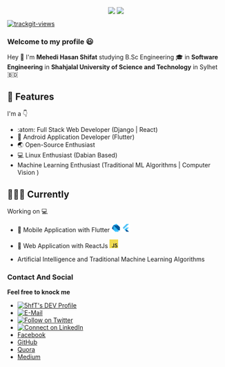 <p align='center'>
<img align='center' src="https://github-readme-stats.vercel.app/api?username=jspw">
 
 <img align='center' src = "https://github-readme-stats.vercel.app/api/top-langs/?username=jspw&hide_border=true&layout=compact">

 <p/>
 
<a href="https://trackgit.com">
<img src="https://sfy.cx/u/pkg" alt="trackgit-views" />
</a>

<br>

### Welcome to my profile :smiley: 
Hey :wave: I'm **Mehedi Hasan Shifat** studying B.Sc Engineering :mortar_board: in **Software Engineering** in **Shahjalal University of Science and Technology** in Sylhet :bangladesh:

## 🌟 Features 
I'm a  :point_down:
- :atom: Full Stack Web Developer (Django | React)
- :iphone: Android Application Developer (Flutter)
- 🌏 Open-Source Enthusiast
- :computer: Linux Enthusiast (Dabian Based)
- Machine Learning Enthusiast (Traditional ML Algorithms | Computer Vision )


## 🏃🏽‍♂️ Currently

Working on 💻

- 📱 Mobile Application with Flutter <code><img height="20" src="https://raw.githubusercontent.com/github/explore/80688e429a7d4ef2fca1e82350fe8e3517d3494d/topics/dart/dart.png"></code>
<code><img height="20" src="https://raw.githubusercontent.com/github/explore/cebd63002168a05a6a642f309227eefeccd92950/topics/flutter/flutter.png"></code>

- 📝 Web Application with ReactJs <code><img height="20" src="https://raw.githubusercontent.com/github/explore/80688e429a7d4ef2fca1e82350fe8e3517d3494d/topics/javascript/javascript.png"></code>

- Artificial Intelligence and Traditional Machine Learning Algorithms

### Contact And Social
**Feel free to knock me**  
- <a href="https://dev.to/mhshifat"><img src="https://d2fltix0v2e0sb.cloudfront.net/dev-badge.svg" alt="5hfT's DEV Profile" height="30" width="30"></a>
- [![E-Mail](https://img.shields.io/badge/--email?label=E-mail&logo=microsoft-outlook&style=social)](mailto:mhshifat757@gmail.com)
- [![Follow on Twitter](https://img.shields.io/badge/--twitter?label=Twitter&logo=Twitter&style=social)](https://twitter.com/mhshifat757)
- [![Connect on LinkedIn](https://img.shields.io/badge/--linkedin?label=LinkedIn&logo=LinkedIn&style=social)](https://www.linkedin.com/in/mehedi-hasan-shifat)
- [Facebook](https://www.facebook.com/rio57mh/) 
- [GitHub](https://github.com/jspw) 
- [Quora](https://www.quora.com/profile/Mehedi-Hasan-Shifat) 
- [Medium](https://medium.com/@mhshifat757)



